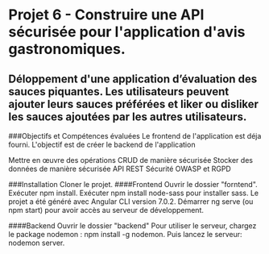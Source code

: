 # Projet 6 - Construire une API sécurisée pour l'application d'avis gastronomiques.

## Déloppement d'une application d’évaluation des sauces piquantes. Les utilisateurs peuvent ajouter leurs sauces préférées et liker ou disliker les sauces ajoutées par les autres utilisateurs.

###Objectifs et Compétences évaluées
Le frontend de l'application est déja fourni. 
L'objectif est de créer le backend de l'application

Mettre en œuvre des opérations CRUD de manière sécurisée
Stocker des données de manière sécurisée
API REST
Sécurité OWASP et RGPD

###Installation
Cloner le projet.
####Frontend
Ouvrir le dossier "forntend". Exécuter npm install.
Exécuter npm install node-sass pour installer sass.
Le projet a été généré avec Angular CLI version 7.0.2.
Démarrer ng serve (ou npm start) pour avoir accès au serveur de développement.


####Backend
Ouvrir le dossier "backend"
Pour utiliser le serveur, chargez le package nodemon : npm install -g nodemon.
Puis lancez le serveur: nodemon server.
